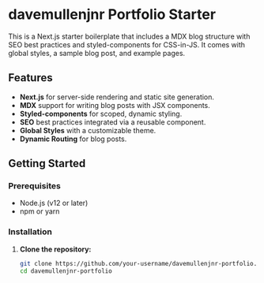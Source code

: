 # davemullenjnr Portfolio Starter

This is a Next.js starter boilerplate that includes a MDX blog structure with SEO best practices and styled-components for CSS-in-JS. It comes with global styles, a sample blog post, and example pages.

## Features

- **Next.js** for server-side rendering and static site generation.
- **MDX** support for writing blog posts with JSX components.
- **Styled-components** for scoped, dynamic styling.
- **SEO** best practices integrated via a reusable component.
- **Global Styles** with a customizable theme.
- **Dynamic Routing** for blog posts.

## Getting Started

### Prerequisites

- Node.js (v12 or later)
- npm or yarn

### Installation

1. **Clone the repository:**

   ```bash
   git clone https://github.com/your-username/davemullenjnr-portfolio.git
   cd davemullenjnr-portfolio